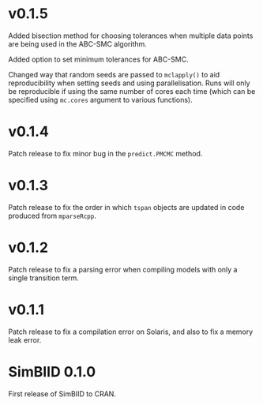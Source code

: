 # v0.1.5

Added bisection method for choosing tolerances when multiple
data points are being used in the ABC-SMC algorithm.

Added option to set minimum tolerances for ABC-SMC.

Changed way that random seeds are passed to `mclapply()` to
aid reproducibility when setting seeds and using parallelisation.
Runs will only be reproducible if using the same number of cores
each time (which can be specified using `mc.cores` argument to
various functions).

# v0.1.4

Patch release to fix minor bug in the `predict.PMCMC` method.

# v0.1.3

Patch release to fix the order in which `tspan` objects are
updated in code produced from `mparseRcpp`.

# v0.1.2

Patch release to fix a parsing error when compiling models
with only a single transition term.

# v0.1.1

Patch release to fix a compilation error on Solaris, and also
to fix a memory leak error.

# SimBIID 0.1.0

First release of SimBIID to CRAN.
